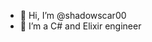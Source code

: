 - 👋 Hi, I’m @shadowscar00
- 🌱 I’m a C# and Elixir engineer

<!---
shadowscar00/shadowscar00 is a ✨ special ✨ repository because its `README.md` (this file) appears on your GitHub profile.
You can click the Preview link to take a look at your changes.
--->
